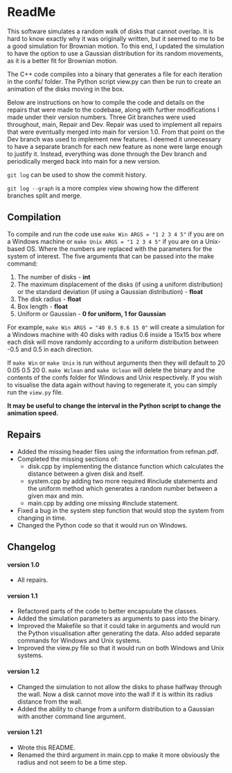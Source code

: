 # ReadMe

This software simulates a random walk of disks that cannot overlap. It is hard to know exactly why it was originally written, but it seemed to me to be a good simulation for Brownian motion. To this end, I updated the simulation to have the option to use a Gaussian distribution for its random movements, as it is a better fit for Brownian motion.

The C++ code compiles into a binary that generates a file for each iteration in the confs/ folder. The Python script view.py can then be run to create an animation of the disks moving in the box.

Below are instructions on how to compile the code and details on the repairs that were made to the codebase, along with further modifications I made under their version numbers. Three Git branches were used throughout, main, Repair and Dev. Repair was used to implement all repairs that were eventually merged into main for version 1.0. From that point on the Dev branch was used to implement new features. I deemed it unnecessary to have a separate branch for each new feature as none were large enough to justify it. Instead, everything was done through the Dev branch and periodically merged back into main for a new version.

`git log` can be used to show the commit history.

`git log --graph` is a more complex view showing how the different branches split and merge.

## Compilation
To compile and run the code use `make Win ARGS = "1 2 3 4 5"` if you are on a Windows machine or `make Unix ARGS = "1 2 3 4 5"` if you are on a Unix-based OS. Where the numbers are replaced with the parameters for the system of interest. The five arguments that can be passed into the make command:
1. The number of disks - **int**
2. The maximum displacement of the disks (if using a uniform distribution) or the standard deviation (if using a Gaussian distribution) - **float**
3. The disk radius - **float**
4. Box length - **float**
5. Uniform or Gaussian - **0 for uniform, 1 for Gaussian**

For example, `make Win ARGS = "40 0.5 0.6 15 0"` will create a simulation for a Windows machine with 40 disks with radius 0.6 inside a 15x15 box where each disk will move randomly according to a uniform distribution between -0.5 and 0.5 in each direction.

If `make Win` or `make Unix` is run without arguments then they will default to 20 0.05 0.5 20 0. `make Wclean` and `make Uclean` will delete the binary and the contents of the confs folder for Windows and Unix respectively. If you wish to visualise the data again without having to regenerate it, you can simply run the `view.py` file.

**It may be useful to change the interval in the Python script to change the animation speed.**

## Repairs
- Added the missing header files using the information from refman.pdf.
- Completed the missing sections of:
    - disk.cpp by implementing the distance function which calculates the distance between a given disk and itself.
    - system.cpp by adding two more required #include statements and the uniform method which generates a random number between a given max and min.
    - main.cpp by adding one missing #include statement.
- Fixed a bug in the system step function that would stop the system from changing in time.
- Changed the Python code so that it would run on Windows.

## Changelog
#### version 1.0
- All repairs.
#### version 1.1
- Refactored parts of the code to better encapsulate the classes.
- Added the simulation parameters as arguments to pass into the binary.
- Improved the Makefile so that it could take in arguments and would run the Python visualisation after generating the data. Also added separate commands for Windows and Unix systems.
- Improved the view.py file so that it would run on both Windows and Unix systems.
#### version 1.2
- Changed the simulation to not allow the disks to phase halfway through the wall. Now a disk cannot move into the wall if it is within its radius distance from the wall. 
- Added the ability to change from a uniform distribution to a Gaussian with another command line argument.
#### version 1.21
- Wrote this README.
- Renamed the third argument in main.cpp to make it more obviously the radius and not seem to be a time step.
